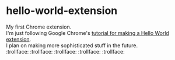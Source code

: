 # hello-world-extension
My first Chrome extension.\
I'm just following Google Chrome's [tutorial for making a Hello World extension](https://developer.chrome.com/docs/extensions/get-started/tutorial/hello-world).\
I plan on making more sophisticated stuff in the future.\
:trollface: :trollface: :trollface: :trollface: :trollface:
